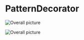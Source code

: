 # PatternDecorator

![Overall picture](https://i.stack.imgur.com/mBVGy.png)

![Overall picture](https://i.stack.imgur.com/Mgecl.png)
